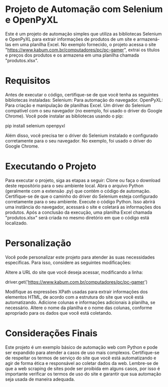 # Projeto de Automação com Selenium e OpenPyXL

Este é um projeto de automação simples que utiliza as bibliotecas Selenium e OpenPyXL para extrair informações de produtos de um site e armazená-las em uma planilha Excel. No exemplo fornecido, o projeto acessa o site "https://www.kabum.com.br/computadores/pc/pc-gamer", extrai os títulos e preços dos produtos e os armazena em uma planilha chamada "produtos.xlsx".

# Requisitos

Antes de executar o código, certifique-se de que você tenha as seguintes bibliotecas instaladas:
Selenium: Para automação do navegador.
OpenPyXL: Para criação e manipulação de planilhas Excel.
Um driver do Selenium compatível com o seu navegador (no exemplo, foi usado o driver do Google Chrome).
Você pode instalar as bibliotecas usando o pip:

pip install selenium openpyxl

Além disso, você precisa ter o driver do Selenium instalado e configurado corretamente para o seu navegador. No exemplo, foi usado o driver do Google Chrome.

# Executando o Projeto

Para executar o projeto, siga as etapas a seguir:
Clone ou faça o download deste repositório para o seu ambiente local.
Abra o arquivo Python (geralmente com a extensão .py) que contém o código de automação. Certifique-se de que o caminho do driver do Selenium esteja configurado corretamente para o seu ambiente.
Execute o código Python. Isso abrirá uma instância do navegador, acessará o site e coletará as informações dos produtos.
Após a conclusão da execução, uma planilha Excel chamada "produtos.xlsx" será criada no mesmo diretório em que o código está localizado.

# Personalização
Você pode personalizar este projeto para atender às suas necessidades específicas. Para isso, considere as seguintes modificações:

Altere a URL do site que você deseja acessar, modificando a linha:

driver.get('https://www.kabum.com.br/computadores/pc/pc-gamer')

Modifique as expressões XPath usadas para extrair informações dos elementos HTML, de acordo com a estrutura do site que você está automatizando.
Adicione colunas e informações adicionais à planilha, se necessário.
Altere o nome da planilha e o nome das colunas, conforme apropriado para os dados que você está coletando.

# Considerações Finais
Este projeto é um exemplo básico de automação web com Python e pode ser expandido para atender a casos de uso mais complexos. Certifique-se de respeitar os termos de serviço do site que você está automatizando e agir de forma ética e responsável ao coletar dados da web.
Lembre-se de que a web scraping de sites pode ser proibida em alguns casos, por isso é importante verificar os termos de uso do site e garantir que sua automação seja usada de maneira adequada.
